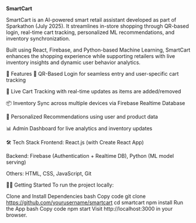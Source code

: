**SmartCart**


SmartCart is an AI-powered smart retail assistant developed as part of Sparkathon (July 2025). It streamlines in-store shopping through QR-based login, real-time cart tracking, personalized ML recommendations, and inventory synchronization.

Built using React, Firebase, and Python-based Machine Learning, SmartCart enhances the shopping experience while supporting retailers with live inventory insights and dynamic user behavior analytics.

🚀 Features
🔐 QR-Based Login for seamless entry and user-specific cart tracking

🧺 Live Cart Tracking with real-time updates as items are added/removed

📦 Inventory Sync across multiple devices via Firebase Realtime Database

🤖 Personalized Recommendations using  user and product data

📊 Admin Dashboard for live analytics and inventory updates

🛠 Tech Stack
Frontend: React.js (with Create React App)

Backend: Firebase (Authentication + Realtime DB), Python (ML model serving)


Others: HTML, CSS, JavaScript, Git

👩‍💻 Getting Started
To run the project locally:

Clone and Install Dependencies
bash
Copy code
git clone https://github.com/yourusername/smartcart
cd smartcart
npm install
Run the App
bash
Copy code
npm start
Visit http://localhost:3000 in your browser.
